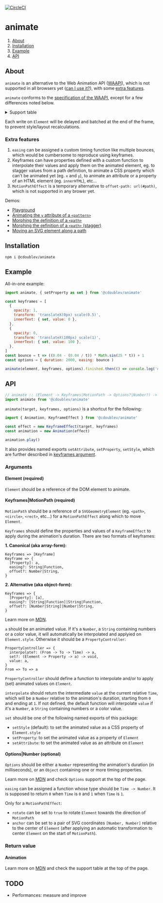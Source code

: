 [![CircleCI](https://circleci.com/gh/creativewave/animate.svg?style=svg)](https://circleci.com/gh/creativewave/animate)

# animate

1. [About](#about)
2. [Installation](#installation)
3. [Example](#example)
4. [API](#API)

## About

`animate` is an alternative to the Web Animation API ([WAAPI](http://drafts.csswg.org/web-animations/)), which is not supported in all browsers yet ([can I use it?](https://caniuse.com/#feat=web-animation)), with some [extra features](#extra-features).

`animate` conforms to the [specification of the WAAPI](https://drafts.csswg.org/web-animations/), except for a few differences noted below.

<details>

  <summary>Support table</summary>

  **`Animation`**

  | Name               | Status | Notes |
  | ------------------ | ------ | ----- |
  | **Properties**     |        |       |
  | currentTime        | ✅    |       |
  | effect             | ✅    |       |
  | finished           | ✅    |       |
  | id                 | ✅    |       |
  | pending            | ✅    |       |
  | playState          | ✅    |       |
  | playbackRate       | ✅    |       |
  | ready              | ✅    |       |
  | replaceState       | ❌    | Will not be implemented. |
  | startTime          | ✅    |       |
  | timeline           | ✅    |       |
  | **Methods**        |        |       |
  | cancel             | ✅    |       |
  | finish             | ✅    |       |
  | oncancel           | ✅    |       |
  | onfinish           | ✅    |       |
  | onremove           | ❌    | Will not be implemented. |
  | pause              | ✅    |       |
  | play               | ✅    |       |
  | reverse            | ✅    |       |
  | updatePlaybackRate | ❌    | Will not be implemented. |

  **`KeyframeEffect`**

  | Name              | Status | Notes |
  | ----------------- | ------ | ----- |
  | **Properties**    |        |       |
  | target            | ✅    |       |
  | pseudoElement     | ❌    | Will not be implemented. |
  | composite         | ❌    | May be implemented later. |
  | **Methods**       |        |       |
  | getTiming         | ✅    |       |
  | getComputedTiming | ✅    |       |
  | updateTiming      | ✅    |       |
  | getKeyframes      | ✅    |       |
  | setKeyframes      | ✅    |       |

  **Keyframes argument**

  | Name                  | Status | Notes |
  | --------------------- | ------ | ----- |
  | composite             |        |       |
  | - `replace` (default) | ✅    |       |
  | - `add`               | ❌    | May be implemented later. |
  | - `accumulate`        | ❌    | May be implemented later. |
  | computedOffset        | ✅    |       |
  | easing                | ✅    |       |
  | offset                | ✅    |       |
  | **Options**           |        |       |
  | composite             |        |       |
  | - `replace` (default) | ✅    |       |
  | - `add`               | ❌    | May be implemented later. |
  | - `accumulate`        | ❌    | May be implemented later. |
  | delay                 | ✅    |       |
  | direction             | ✅    |       |
  | duration              | ✅    |       |
  | easing                | ✅    |       |
  | endDelay              | ✅    |       |
  | fill                  | ✅    |       |
  | id                    | ✅    |       |
  | iterations            | ✅    |       |
  | iterationStart        | ✅    |       |
  | pseudoElement         | ❌    | Will not be implemented. |

  **Other differences:**

  - For technical reasons, partial keyframes will not be computed at each frame but each time the animation becomes idle.
  - For performance reasons, the CSS property values will not be normalized in computed keyframes, eg. `{ fontSize: ['16px', '2rem'] }` or `{ fontSize: '2rem' }` (partial keyframes).
  - For performance reasons, the CSS properties whose animation type is "discrete" will not be animated as such.

</details>

Each write on `Element` will be delayed and batched at the end of the frame, to prevent style/layout recalculations.

### Extra features

1. `easing` can be assigned a custom timing function like multiple bounces, which would be cumbersome to reproduce using keyframes.
2. Keyframes can have properties defined with a custom function to interpolate their values and apply them on the animated element, eg. to stagger values from a path definition, to animate a CSS property which can't be animated yet (eg. `x` and `y`), to animate an attribute or a property of an HTML element (eg. `innerHTML`), etc…
3. `MotionPathEffect` is a temporary alternative to `offset-path: url(#path)`, which is not supported in any brower yet.

Demos:

- [Playground](https://codepen.io/creativewave/full/XWWRoWv)
- [Animating the `y` attribute of a `<pattern>`](https://codepen.io/creative-wave/pen/pooqymX)
- [Morphing the `d`efinition of a `<path>`](https://codepen.io/creativewave/pen/OJNqvqQ)
- [Morphing the `d`efinition of a `<path>` (stagger)](https://codepen.io/creative-wave/pen/yLLZbME)
- [Moving an SVG element along a path](https://codepen.io/creativewave/pen/GRgpOvO)

## Installation

`npm i @cdoublev/animate`

## Example

All-in-one example:

```js
import animate, { setProperty as set } from '@cdoublev/animate'

const keyframes = [
  {
    opacity: 1,
    transform: 'translateX(0px) scale(0.5)',
    innerText: { set, value: 0 },
  },
  {
    opacity: 0,
    transform: 'translateX(100px) scale(1)',
    innerText: { set, value: 100 },
  },
]
const bounce = t => ((0.04 - (0.04 / t)) * Math.sin(25 * t)) + 1
const options = { duration: 2000, easing: bounce )

animate(element, keyframes, options).finished.then(() => console.log('done'))
```

## API

```js
// animate :: (Element -> Keyframes|MotionPath -> Options?|Number?) -> Animation
import animate from '@cdoublev/animate'
```

`animate(target, keyframes, options)` is a shortcut for the following:

```js
import { Animation, KeyframeEffect } from '@cdoublev/animate'

const effect = new KeyframeEffect(target, keyframes)
const animation = new Animation(effect)

animation.play()
```

It also provides named exports `setAttribute`, `setProperty`, `setStyle`, which are further described in [keyframes argument](#keyframesmotionpath-required).

### Arguments

#### Element (required)

`Element` should be a reference of the DOM element to animate.

#### Keyframes|MotionPath (required)

`MotionPath` should be a reference of a `SVGGeometryElement` (eg. `<path>`, `<circle>`, `<rect>`, etc…) for a `MotionPathEffect` along which to move `Element`.

`Keyframes` should define the properties and values of a `KeyframeEffect` to apply during the animation's duration. There are two formats of keyframes:

**1. Canonical (aka array-form):**

```
Keyframes => [Keyframe]
Keyframe => {
  [Property]: a,
  easing?: String|Function,
  offset?: Number|String,
}
```

**2. Alternative (aka object-form):**

```
Keyframes => {
  [Property]: [a],
  easing?: [String|Function]|String|Function,
  offset?: [Number|String]|Number|String,
}
```

Learn more on [MDN](https://developer.mozilla.org/en-US/docs/Web/API/Web_Animations_API/Keyframe_Formats).

`a` should be an animated value. If it's a `Number`, a `String` containing numbers or a color value, it will automatically be interpolated and applyied on `Element.style`. Otherwise it should be a `PropertyController`:

```
PropertyController => {
  interpolate?: (From -> To -> Time) -> a,
  set?: (Element -> Property -> a) -> void,
  value: a,
}
From => To => a
```

`PropertyController` should define a function to interpolate and/or to apply (set) animated values on `Element`.

`interpolate` should return the intermediate `value` at the current relative `Time`, which will be a `Number` relative to the animation's duration, starting from `0` and ending at `1`. If not defined, the default function will interpolate `value` if it's a `Number`, a `String` containing numbers or a color value.

`set` should be one of the following named exports of this package:

- `setStyle` (default): to set the animated value as a CSS property of `Element.style`
- `setProperty`: to set the animated value as a property of `Element`
- `setAttribute`: to set the animated value as an attribute on `Element`

#### Options|Number (optional)

`Options` should be either a `Number` representing the animation's duration (in milliseconds), or an `Object` containing one or more timing properties.

Learn more on [MDN](https://developer.mozilla.org/en-US/docs/Web/API/Element/animate) and check `Options` support at the top of the page.

`easing` can be assigned a function whose type should be `Time -> Number`. It is supposed to return `0` when `Time` is `0` and `1` when `Time` is `1`.

Only for a `MotionPathEffect`:

- `rotate` can be set to `true` to rotate `Element` towards the direction of `MotionPath`
- `anchor` can be set to a pair of SVG coordinates `[Number, Number]` relative to the center of `Element` (after applying an automatic transformation to center `Element` on the start of `MotionPath`).

### Return value

#### Animation

Learn more on [MDN](https://developer.mozilla.org/en-US/docs/Web/API/Animation) and check the support table at the top of the page.

## TODO

- Performances: measure and improve
